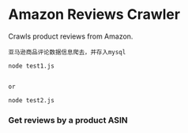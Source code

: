 # Amazon Reviews Crawler

Crawls product reviews from Amazon.





```
亚马逊商品评论数据信息爬去，并存入mysql
```



```
node test1.js


or

node test2.js
```

### Get reviews by a product ASIN




